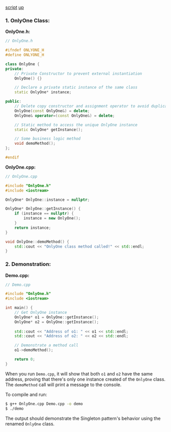 [script](script/page01.md) [up](../README.md)

### 1. OnlyOne Class:

**OnlyOne.h:**

```cpp
// OnlyOne.h

#ifndef ONLYONE_H
#define ONLYONE_H

class OnlyOne {
private:
    // Private Constructor to prevent external instantiation
    OnlyOne() {}

    // Declare a private static instance of the same class
    static OnlyOne* instance;

public:
    // Delete copy constructor and assignment operator to avoid duplication
    OnlyOne(const OnlyOne&) = delete;
    OnlyOne& operator=(const OnlyOne&) = delete;

    // Static method to access the unique OnlyOne instance
    static OnlyOne* getInstance();

    // Some business logic method
    void demoMethod();
};

#endif
```

**OnlyOne.cpp:**

```cpp
// OnlyOne.cpp

#include "OnlyOne.h"
#include <iostream>

OnlyOne* OnlyOne::instance = nullptr;

OnlyOne* OnlyOne::getInstance() {
    if (instance == nullptr) {
        instance = new OnlyOne();
    }
    return instance;
}

void OnlyOne::demoMethod() {
    std::cout << "OnlyOne class method called!" << std::endl;
}
```

### 2. Demonstration:

**Demo.cpp:**

```cpp
// Demo.cpp

#include "OnlyOne.h"
#include <iostream>

int main() {
    // Get OnlyOne instance
    OnlyOne* o1 = OnlyOne::getInstance();
    OnlyOne* o2 = OnlyOne::getInstance();
    
    std::cout << "Address of o1: " << o1 << std::endl;
    std::cout << "Address of o2: " << o2 << std::endl;

    // Demonstrate a method call
    o1->demoMethod();

    return 0;
}
```

When you run `Demo.cpp`, it will show that both `o1` and `o2` have the same address, proving that there's only one instance created of the `OnlyOne` class. The `demoMethod` call will print a message to the console.

To compile and run:

```bash
$ g++ OnlyOne.cpp Demo.cpp -o demo
$ ./demo
```

The output should demonstrate the Singleton pattern's behavior using the renamed `OnlyOne` class.
